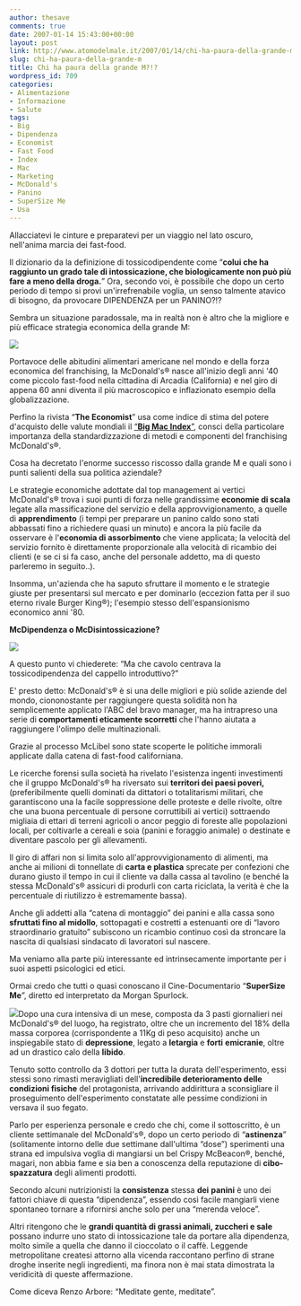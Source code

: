 ```yaml
---
author: thesave
comments: true
date: 2007-01-14 15:43:00+00:00
layout: post
link: http://www.atomodelmale.it/2007/01/14/chi-ha-paura-della-grande-m/
slug: chi-ha-paura-della-grande-m
title: Chi ha paura della grande M?!?
wordpress_id: 709
categories:
- Alimentazione
- Informazione
- Salute
tags:
- Big
- Dipendenza
- Economist
- Fast Food
- Index
- Mac
- Marketing
- McDonald's
- Panino
- SuperSize Me
- Usa
---
```


Allacciatevi le cinture e preparatevi per un viaggio nel lato oscuro, nell'anima marcia dei fast-food.


Il dizionario da la definizione di tossicodipendente come “**colui che ha raggiunto un grado tale di intossicazione, che biologicamente non può più fare a meno della droga.**” Ora, secondo voi, è possibile che dopo un certo periodo di tempo si provi un'irrefrenabile voglia, un senso talmente atavico di bisogno, da provocare DIPENDENZA per un PANINO?!?




Sembra un situazione paradossale, ma in realtà non è altro che la migliore e più efficace strategia economica della grande M:





![](http://www.atomodelmale.it/wp-content/uploads/2008/10/mcdonalds.png)




Portavoce delle abitudini alimentari americane nel mondo e della forza economica del franchising, la McDonald's® nasce all'inizio degli anni '40 come piccolo fast-food nella cittadina di Arcadia (California) e nel giro di appena 60 anni diventa il più macroscopico e inflazionato esempio della globalizzazione.<!-- more -->






Perfino la rivista “**The Economist**” usa come indice di stima del potere d'acquisto delle valute mondiali il [“**Big Mac Index**”](http://www.economist.com/markets/Bigmac/Index.cfm), consci della particolare importanza della standardizzazione di metodi e componenti del franchising McDonald's®.




Cosa ha decretato l'enorme successo riscosso dalla grande M e quali sono i punti salienti della sua politica aziendale?




Le strategie economiche adottate dal top management ai vertici McDonald's® trova i suoi punti di forza nelle grandissime **economie di scala** legate alla massificazione del servizio e della approvvigionamento, a quelle di **apprendimento** (i tempi per preparare un panino caldo sono stati abbassati fino a richiedere quasi un minuto) e ancora la più facile da osservare è l'**economia di assorbimento** che viene applicata; la velocità del servizio fornito è direttamente proporzionale alla velocità di ricambio dei clienti (e se ci si fa caso, anche del personale addetto, ma di questo parleremo in seguito..).




Insomma, un'azienda che ha saputo sfruttare il momento e le strategie giuste per presentarsi sul mercato e per dominarlo (eccezion fatta per il suo eterno rivale Burger King®); l'esempio stesso dell'espansionismo economico anni '80.




**McDipendenza o McDisintossicazione?**




![](http://www.atomodelmale.it/wp-content/uploads/2008/10/mcdonalds2.png)




A questo punto vi chiederete: “Ma che cavolo centrava la tossicodipendenza del cappello introduttivo?”




E' presto detto: McDonald's® è si una delle migliori e più solide aziende del mondo, ciononostante per raggiungere questa solidità non ha semplicemente applicato l'ABC del bravo manager, ma ha intrapreso una serie di **comportamenti eticamente scorretti** che l'hanno aiutata a raggiungere l'olimpo delle multinazionali. 




Grazie al processo McLibel sono state scoperte le politiche immorali applicate dalla catena di fast-food californiana.




Le ricerche forensi sulla società ha rivelato l'esistenza ingenti investimenti che il gruppo McDonald's® ha riversato sui **territori dei paesi poveri,** (preferibilmente quelli dominati da dittatori o totalitarismi militari, che garantiscono una la facile soppressione delle proteste e delle rivolte, oltre che una buona percentuale di persone corruttibili ai vertici) sottraendo migliaia di ettari di terreni agricoli o ancor peggio di foreste alle popolazioni locali, per coltivarle a cereali e soia (panini e foraggio animale) o destinate e diventare pascolo per gli allevamenti.




Il giro di affari non si limita solo all'approvvigionamento di alimenti, ma anche ai milioni di tonnellate di **carta e plastica** sprecate per confezioni che durano giusto il tempo in cui il cliente va dalla cassa al tavolino (e benché la stessa McDonald's® assicuri di produrli con carta riciclata, la verità è che la percentuale di riutilizzo è estremamente bassa).




Anche gli addetti alla “catena di montaggio” dei panini e alla cassa sono **sfruttati fino al midollo**, sottopagati e costretti a estenuanti ore di “lavoro straordinario gratuito” subiscono un ricambio continuo così da stroncare la nascita di qualsiasi sindacato di lavoratori sul nascere.




Ma veniamo alla parte più interessante ed intrinsecamente importante per i suoi aspetti psicologici ed etici.




Ormai credo che tutti o quasi conoscano il Cine-Documentario “**SuperSize Me**”, diretto ed interpretato da Morgan Spurlock.




![](http://www.atomodelmale.it/wp-content/uploads/2008/10/supersize-me.png)Dopo una cura intensiva di un mese, composta da 3 pasti giornalieri nei McDonald's® del luogo, ha registrato, oltre che un incremento del 18% della massa corporea (corrispondente a 11Kg di peso acquisito) anche un inspiegabile stato di **depressione**, legato a **letargia** e **forti** **emicranie**, oltre ad un drastico calo della **libido**.




Tenuto sotto controllo da 3 dottori per tutta la durata dell'esperimento, essi stessi sono rimasti meravigliati dell'**incredibile deterioramento delle condizioni fisiche** del protagonista, arrivando addirittura a sconsigliare il proseguimento dell'esperimento constatate alle pessime condizioni in versava il suo fegato.




Parlo per esperienza personale e credo che chi, come il sottoscritto, è un cliente settimanale del McDonald's®, dopo un certo periodo di “**astinenza**” (solitamente intorno delle due settimane dall'ultima “dose”) sperimenti una strana ed impulsiva voglia di mangiarsi un bel Crispy McBeacon®, benché, magari, non abbia fame e sia ben a conoscenza della reputazione di **cibo-spazzatura** degli alimenti prodotti.




Secondo alcuni nutrizionisti la **consistenza** stessa **dei** **panini** è uno dei fattori chiave di questa “dipendenza”, essendo così facile mangiarli viene spontaneo tornare a rifornirsi anche solo per una “merenda veloce”.




Altri ritengono che le **grandi quantità di grassi animali, zuccheri e sale** possano indurre uno stato di intossicazione tale da portare alla dipendenza, molto simile a quella che danno il cioccolato o il caffè. Leggende metropolitane createsi attorno alla vicenda raccontano perfino di strane droghe inserite negli ingredienti, ma finora non è mai stata dimostrata la veridicità di queste affermazione.




Come diceva Renzo Arbore: “Meditate gente, meditate”.

